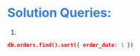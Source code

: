 <h1 style="color:#397ce7">Solution Queries:</h1>

1.

```json
db.orders.find().sort({ order_date: 1 })
```
